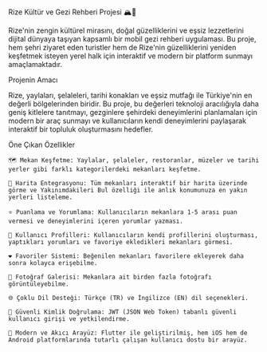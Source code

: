 Rize Kültür ve Gezi Rehberi Projesi 🏔️🍵

Rize'nin zengin kültürel mirasını, doğal güzelliklerini ve eşsiz lezzetlerini dijital dünyaya taşıyan kapsamlı bir mobil gezi rehberi uygulaması. Bu proje, hem şehri ziyaret eden turistler hem de Rize'nin güzelliklerini yeniden keşfetmek isteyen yerel halk için interaktif ve modern bir platform sunmayı amaçlamaktadır.

Projenin Amacı

Rize, yaylaları, şelaleleri, tarihi konakları ve eşsiz mutfağı ile Türkiye'nin en değerli bölgelerinden biridir. Bu proje, bu değerleri teknoloji aracılığıyla daha geniş kitlelere tanıtmayı, gezginlere şehirdeki deneyimlerini planlamaları için modern bir araç sunmayı ve kullanıcıların kendi deneyimlerini paylaşarak interaktif bir topluluk oluşturmasını hedefler.

Öne Çıkan Özellikler

    🗺️ Mekan Keşfetme: Yaylalar, şelaleler, restoranlar, müzeler ve tarihi yerler gibi farklı kategorilerdeki mekanları keşfetme.

    📍 Harita Entegrasyonu: Tüm mekanları interaktif bir harita üzerinde görme ve Yakınımdakileri Bul özelliği ile anlık konumunuza en yakın yerleri listeleme.

    ⭐ Puanlama ve Yorumlama: Kullanıcıların mekanlara 1-5 arası puan vermesi ve deneyimlerini içeren yorumlar yazması.

    👤 Kullanıcı Profilleri: Kullanıcıların kendi profillerini oluşturması, yaptıkları yorumları ve favoriye ekledikleri mekanları görmesi.

    ❤️ Favoriler Sistemi: Beğenilen mekanları favorilere ekleyerek daha sonra kolayca erişebilme.

    📸 Fotoğraf Galerisi: Mekanlara ait birden fazla fotoğrafı görüntüleyebilme.

    🌐 Çoklu Dil Desteği: Türkçe (TR) ve İngilizce (EN) dil seçenekleri.

    🔐 Güvenli Kimlik Doğrulama: JWT (JSON Web Token) tabanlı güvenli kullanıcı girişi ve yetkilendirme.

    📱 Modern ve Akıcı Arayüz: Flutter ile geliştirilmiş, hem iOS hem de Android platformlarında tutarlı çalışan kullanıcı dostu bir arayüz.
